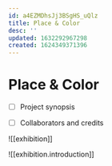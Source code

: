 ```yaml
---
id: a4EZMDhsJj3BSgHS_uQlz
title: Place & Color
desc: ''
updated: 1632292967298
created: 1624349371396
---
```

# Place & Color

- [ ] Project synopsis
- [ ] Collaborators and credits


![[exhibition]]

![[exhibition.introduction]]

